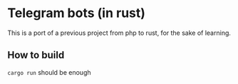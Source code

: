 # Telegram bots (in rust)

This is a port of a previous project from php to rust, for the sake of learning.

## How to build

`cargo run` should be enough
